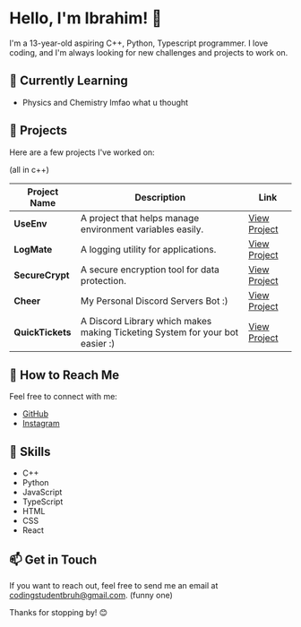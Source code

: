 # Hello, I'm Ibrahim! 👋

I'm a 13-year-old aspiring C++, Python, Typescript programmer. I love coding, and I'm always looking for new challenges and projects to work on. 

## 🌱 Currently Learning
- Physics and Chemistry lmfao what u thought

## 🚀 Projects
Here are a few projects I've worked on:

(all in c++)

| Project Name   | Description                                  | Link                               |
|----------------|----------------------------------------------|------------------------------------|
| **UseEnv**     | A project that helps manage environment variables easily. | [View Project](https://github.com/ibrahims-main/UseEnv) |
| **LogMate**    | A logging utility for applications.         | [View Project](https://github.com/ibrahims-main/LogMate) |
| **SecureCrypt**| A secure encryption tool for data protection. | [View Project](https://github.com/ibrahims-main/SecureCrypt) |
| **Cheer**      | My Personal Discord Servers Bot :) | [View Project](https://github.com/ibrahims-main/Cheer) |
| **QuickTickets**      | A Discord Library which makes making Ticketing System for your bot easier :) | [View Project](https://github.com/ibrahims-main/QuickTickets) |

## 🤔 How to Reach Me
Feel free to connect with me:

- [GitHub](https://github.com/ibrahims-main)
- [Instagram](https://instagram.com/ibrahims._.main)

## 💼 Skills
- C++
- Python
- JavaScript
- TypeScript
- HTML
- CSS
- React

## 📫 Get in Touch
If you want to reach out, feel free to send me an email at [codingstudentbruh@gmail.com](mailto:codingstudentbruh@gmail.com). (funny one)

Thanks for stopping by! 😊
